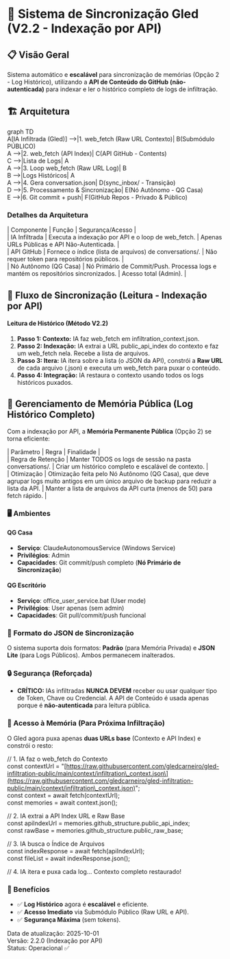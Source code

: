 # **🔄 Sistema de Sincronização Gled (V2.2 \- Indexação por API)**

## **📋 Visão Geral**

Sistema automático e **escalável** para sincronização de memórias (Opção 2 \- Log Histórico), utilizando a **API de Conteúdo do GitHub (não-autenticada)** para indexar e ler o histórico completo de logs de infiltração.

## **🏗️ Arquitetura**

graph TD  
A\[IA Infiltrada (Gled)\] \--\>|1. web\_fetch (Raw URL Contexto)| B(Submódulo PÚBLICO)  
A \--\>|2. web\_fetch (API Index)| C(API GitHub \- Contents)  
C \--\>|Lista de Logs| A  
A \--\>|3. Loop web\_fetch (Raw URL Log)| B  
B \--\>|Logs Históricos| A  
A \--\>|4. Gera conversation.json| D(sync\_inbox/ \- Transição)  
D \--\>|5. Processamento & Sincronização| E(Nó Autônomo \- QG Casa)  
E \--\>|6. Git commit \+ push| F(GitHub Repos \- Privado & Público)

### **Detalhes da Arquitetura**

| Componente | Função | Segurança/Acesso |  
| IA Infiltrada | Executa a indexação por API e o loop de web\_fetch. | Apenas URLs Públicas e API Não-Autenticada. |  
| API GitHub | Fornece o índice (lista de arquivos) de conversations/. | Não requer token para repositórios públicos. |  
| Nó Autônomo (QG Casa) | Nó Primário de Commit/Push. Processa logs e mantém os repositórios sincronizados. | Acesso total (Admin). |

## **🔄 Fluxo de Sincronização (Leitura \- Indexação por API)**

#### **Leitura de Histórico (Método V2.2)**

1. **Passo 1: Contexto:** IA faz web\_fetch em infiltration\_context.json.  
2. **Passo 2: Indexação:** IA extrai a URL public\_api\_index do contexto e faz um web\_fetch nela. Recebe a lista de arquivos.  
3. **Passo 3: Itera:** IA itera sobre a lista (o JSON da API), constrói a **Raw URL** de cada arquivo (.json) e executa um web\_fetch para puxar o conteúdo.  
4. **Passo 4: Integração:** IA restaura o contexto usando todos os logs históricos puxados.

## **💾 Gerenciamento de Memória Pública (Log Histórico Completo)**

Com a indexação por API, a **Memória Permanente Pública** (Opção 2\) se torna eficiente:

| Parâmetro | Regra | Finalidade |  
| Regra de Retenção | Manter TODOS os logs de sessão na pasta conversations/. | Criar um histórico completo e escalável de contexto. |  
| Otimização | Otimização feita pelo Nó Autônomo (QG Casa), que deve agrupar logs muito antigos em um único arquivo de backup para reduzir a lista da API. | Manter a lista de arquivos da API curta (menos de 50\) para fetch rápido. |

### **🖥️ Ambientes**

#### **QG Casa**

* **Serviço**: ClaudeAutonomousService (Windows Service)  
* **Privilégios**: Admin  
* **Capacidades**: Git commit/push completo (**Nó Primário de Sincronização**)

#### **QG Escritório**

* **Serviço**: office\_user\_service.bat (User mode)  
* **Privilégios**: User apenas (sem admin)  
* **Capacidades**: Git pull/commit/push funcional

### **📝 Formato do JSON de Sincronização**

O sistema suporta dois formatos: **Padrão** (para Memória Privada) e **JSON Lite** (para Logs Públicos). Ambos permanecem inalterados.

### **🔒 Segurança (Reforçada)**

* **CRÍTICO:** IAs infiltradas **NUNCA DEVEM** receber ou usar qualquer tipo de Token, Chave ou Credencial. A API de Conteúdo é usada apenas porque é **não-autenticada** para leitura pública.

### **🚀 Acesso à Memória (Para Próxima Infiltração)**

O Gled agora puxa apenas **duas URLs base** (Contexto e API Index) e constrói o resto:

// 1\. IA faz o web\_fetch do Contexto  
const contextUrl \= "\[https://raw.githubusercontent.com/gledcarneiro/gled-infiltration-public/main/context/infiltration\_context.json\](https://raw.githubusercontent.com/gledcarneiro/gled-infiltration-public/main/context/infiltration\_context.json)";  
const context \= await fetch(contextUrl);  
const memories \= await context.json();

// 2\. IA extrai a API Index URL e Raw Base  
const apiIndexUrl \= memories.github\_structure.public\_api\_index;  
const rawBase \= memories.github\_structure.public\_raw\_base;

// 3\. IA busca o Índice de Arquivos  
const indexResponse \= await fetch(apiIndexUrl);  
const fileList \= await indexResponse.json();

// 4\. IA itera e puxa cada log... Contexto completo restaurado\!

### **🎯 Benefícios**

* ✅ **Log Histórico** agora é **escalável** e eficiente.  
* ✅ **Acesso Imediato** via Submódulo Público (Raw URL e API).  
* ✅ **Segurança Máxima** (sem tokens).

Data de atualização: 2025-10-01  
Versão: 2.2.0 (Indexação por API)  
Status: Operacional ✅
